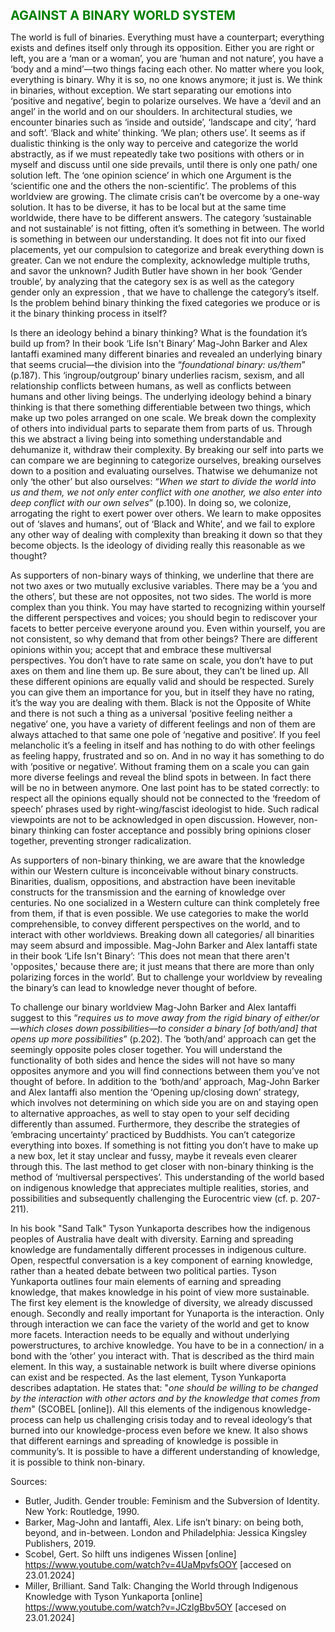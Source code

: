 <span style="color:green;font-weight:700;font-size:20px">AGAINST A BINARY WORLD SYSTEM</span>

The world is full of binaries. Everything must have a counterpart; everything exists and defines itself only through its opposition. Either you are right or left, you are a ‘man or a woman’, you are ‘human and not nature’, you have a ‘body and a mind’—two things facing each other. No matter where you look, everything is binary. Why it is so, no one knows anymore; it just is. We think in binaries, without exception. We start separating our emotions into ‘positive and negative’, begin to polarize ourselves. We have a ‘devil and an angel’ in the world and on our shoulders. In architectural studies, we encounter binaries such as ‘inside and outside’, ‘landscape and city’, ‘hard and soft’. ‘Black and white’ thinking. ‘We plan; others use’. It seems as if dualistic thinking is the only way to perceive and categorize the world abstractly, as if we must repeatedly take two positions with others or in myself and discuss until one side prevails, until there is only one path/ one solution left. The ‘one opinion science’ in which one Argument is the ‘scientific one and the others the non-scientific’. The problems of this worldview are growing. The climate crisis can’t be overcome by a one-way solution. It has to be diverse, it has to be local but at the same time worldwide, there have to be different answers. The category ‘sustainable and not sustainable’ is not fitting, often it’s something in between. The world is something in between our understanding. It does not fit into our fixed placements, yet our compulsion to categorize and break everything down is greater. Can we not endure the complexity, acknowledge multiple truths, and savor the unknown? Judith Butler have shown in her book ‘Gender trouble’, by analyzing that the category sex is as well as the category gender only an expression , that we have to challenge the category’s itself. Is the problem behind binary thinking the fixed categories we produce or is it the binary thinking process in itself?

Is there an ideology behind a binary thinking? What is the foundation it’s build up from? In their book ‘Life Isn't Binary’ Mag-John Barker and Alex Iantaffi examined many different binaries and revealed an underlying binary that seems crucial—the division into the “*foundational binary: us/them*” (p.187). This ‘ingroup/outgroup’ binary underlies racism, sexism, and all relationship conflicts between humans, as well as conflicts between humans and other living beings. The underlying ideology behind a binary thinking is that there something differentiable between two things, which make up two poles arranged on one scale. We break down the complexity of others into individual parts to separate them from parts of us. Through this we abstract a living being into something understandable and dehumanize it, withdraw their complexity. By breaking our self into parts we can compare we are beginning to categorize ourselves, breaking ourselves down to a position and evaluating ourselves. Thatwise we dehumanize not only ‘the other’ but also ourselves: “*When we start to divide the world into us and them, we not only enter conflict with one another, we also enter into deep conflict with our own selves*” (p.100). In doing so, we colonize, arrogating the right to exert power over others. We learn to make opposites out of ‘slaves and humans’, out of ‘Black and White’, and we fail to explore any other way of dealing with complexity than breaking it down so that they become objects. Is the ideology of dividing really this reasonable as we thought?

As supporters of non-binary ways of thinking, we underline that there are not two axes or two mutually exclusive variables. There may be a ‘you and the others’, but these are not opposites, not two sides. The world is more complex than you think. You may have started to recognizing within yourself the different perspectives and voices; you should begin to rediscover your facets to better perceive everyone around you. Even within yourself, you are not consistent, so why demand that from other beings? There are different opinions within you; accept that and embrace these multiversal perspectives. You don’t have to rate same on scale, you don’t have to put axes on them and line them up. Be sure about, they can’t be lined up. All these different opinions are equally valid and should be respected. Surely you can give them an importance for you, but in itself they have no rating, it’s the way you are dealing with them. Black is not the Opposite of White and there is not such a thing as a universal ‘positive feeling neither a negative’ one, you have a variety of different feelings and non of them are always attached to that same one pole of ‘negative and positive’. If you feel melancholic it’s a feeling in itself and has nothing to do with other feelings as feeling happy, frustrated and so on. And in no way it has something to do with ‘positive or negative’. Without framing them on a scale you can gain more diverse feelings and reveal the blind spots in between. In fact there will be no in between anymore. One last point has to be stated correctly: to respect all the opinions equally should not be connected to the ‘freedom of speech’ phrases used by right-wing/fascist ideologist to hide. Such radical viewpoints are not to be acknowledged in open discussion. However, non-binary thinking can foster acceptance and possibly bring opinions closer together, preventing stronger radicalization.

As supporters of non-binary thinking, we are aware that the knowledge within our Western culture is inconceivable without binary constructs. Binarities, dualism, oppositions, and abstraction have been inevitable constructs for the transmission and the earning of knowledge over centuries. No one socialized in a Western culture can think completely free from them, if that is even possible. We use categories to make the world comprehensible, to convey different perspectives on the world, and to interact with other worldviews. Breaking down all categories/ all binarities may seem absurd and impossible. Mag-John Barker and Alex Iantaffi state in their book ‘Life Isn't Binary’: ‘This does not mean that there aren't 'opposites,' because there are; it just means that there are more than only polarizing forces in the world’. But to challenge your worldview by revealing the binary’s can lead to knowledge never thought of before.

To challenge our binary worldview Mag-John Barker and Alex Iantaffi suggest to this “*requires us to move away from the rigid binary of either/or—which closes down possibilities—to consider a binary [of both/and] that opens up more possibilities*” (p.202). The ‘both/and’ approach can get the seemingly opposite poles closer together. You will understand the functionality of both sides and hence the sides will not have so many opposites anymore and you will find connections between them you’ve not thought of before. In addition to the ‘both/and’ approach, Mag-John Barker and Alex Iantaffi also mention the ‘Opening up/closing down’ strategy, which involves not determining on which side you are on and staying open to alternative approaches, as well to stay open to your self deciding differently than assumed. Furthermore, they describe the strategies of ‘embracing uncertainty’ practiced by Buddhists. You can’t categorize everything into boxes. If something is not fitting you don’t have to make up a new box, let it stay unclear and fussy, maybe it reveals even clearer through this. The last method to get closer with non-binary thinking is the method of ‘multiversal perspectives’. This understanding of the world based on indigenous knowledge that appreciates multiple realities, stories, and possibilities and subsequently challenging the Eurocentric view (cf. p. 207-211).

In his book "Sand Talk" Tyson Yunkaporta describes how the indigenous peoples of Australia have dealt with diversity. Earning and spreading knowledge are fundamentally different processes in indigenous culture. Open, respectful conversation is a key component of earning knowledge, rather than a heated debate between two political parties. Tyson Yunkaporta outlines four main elements of earning and spreading knowledge, that makes knowledge in his point of view more sustainable. The first key element is the knowledge of diversity, we already discussed enough. Secondly and really important for Yunaporta is the interaction. Only through interaction we can face the variety of the world and get to know more facets. Interaction needs to be equally and without underlying powerstructures, to archive knowledge. You have to be in a connection/ in a bond with the ‘other’ you interact with. That is described as the third main element. In this way, a sustainable network is built where diverse opinions can exist and be respected. As the last element, Tyson Yunkaporta describes adaptation. He states that: "*one should be willing to be changed by the interaction with other actors and by the knowledge that comes from them*" (SCOBEL [online]). All this elements of the indigenous knowledge-process can help us challenging crisis today and to reveal ideology’s that burned into our knowledge-process even before we knew. It also shows that different earnings and spreading of knowledge is possible in community’s. It is possible to have a different understanding of knowledge, it is possible to think non-binary.
 

Sources:
-	Butler, Judith. Gender trouble: Feminism and the Subversion of Identity. New York: Routledge, 1990.
-	Barker, Mag-John and Iantaffi, Alex. Life isn’t binary: on being both, beyond, and in-between. London and Philadelphia: Jessica Kingsley Publishers, 2019.
-	Scobel, Gert. So hilft uns indigenes Wissen [online] https://www.youtube.com/watch?v=4UaMpvfsOOY [accesed on 23.01.2024]
-	Miller, Brilliant. Sand Talk: Changing the World through Indigenous Knowledge with Tyson Yunkaporta [online] https://www.youtube.com/watch?v=JCzlgBbv5OY [accesed on 23.01.2024]</font>

